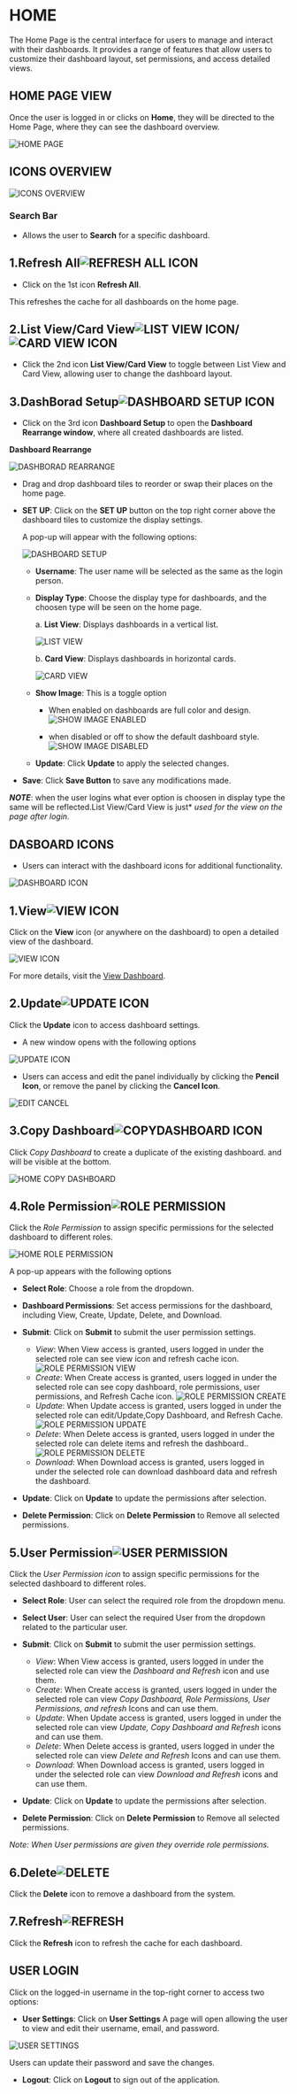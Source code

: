 # HOME
The Home Page is the central interface for users to manage and interact with their dashboards. It provides a range of features that allow users to customize their dashboard layout, set permissions, and access detailed views. 

## HOME PAGE VIEW
Once the user is logged in or clicks on **Home**, they will be directed to the Home Page, where they can see the dashboard overview.

![HOME PAGE](./home_images/home_page.png)

## ICONS OVERVIEW
![ICONS OVERVIEW](./home_images/home_icons_overview.png)


### Search Bar
- Allows the user to **Search** for a specific dashboard.

## 1.Refresh All![REFRESH ALL ICON](./home_images/refresh_all_icon.png)
- Click on the 1st icon **Refresh All**.

This refreshes the cache for all dashboards on the home page.

## 2.List View/Card View![LIST VIEW ICON](./home_images/list_view_icon.png)/![CARD VIEW ICON](./home_images/card_view_icon.png)
- Click the 2nd icon **List View/Card View** to toggle between List View and Card View, allowing user to change the dashboard layout.

## 3.DashBorad Setup![DASHBOARD SETUP ICON](./home_images/dashboard_setup_icon.png)
- Click on the 3rd icon **Dashboard Setup** to open the **Dashboard Rearrange window**, where all created dashboards are listed.

**Dashboard Rearrange** 

![DASHBORAD REARRANGE](./home_images/dashboard_rearrange.png)

- Drag and drop dashboard tiles to reorder or swap their places on the home page.

- **SET UP**: Click on the **SET UP** button on the top right corner above the dashboard tiles to customize the display settings. 

    A pop-up will appear with the following options:

    ![DASHBOARD SETUP](./home_images/dashboard_setup.png)

    - **Username**: The user name will be selected as the same as the login person.

    - **Display Type**: Choose the display type for dashboards, and the choosen type will be seen on the home page.

        a. **List View**: Displays dashboards in a vertical list.

        ![LIST VIEW](./home_images/list_view.png)

        b. **Card View**: Displays dashboards in horizontal cards.

        ![CARD VIEW](./home_images/card_view.png)

    - **Show Image**: This is a toggle option
        - When enabled on dashboards are full color and design.
        ![SHOW IMAGE ENABLED](./home_images/show_image_enabled.png)

        - when disabled or off to show the default dashboard style.
        ![SHOW IMAGE DISABLED](./home_images/show_image_disabled.png)

    - **Update**: Click **Update** to apply the selected changes.
- **Save**: Click **Save Button** to save any modifications made.

***NOTE***: when the user logins what ever option is choosen in display type the same will be reflected.List View/Card View is just* *used for the view on the page after login.*

## DASBOARD ICONS
- Users can interact with the dashboard icons for additional functionality.

![DASHBOARD ICON](./home_images/dashboard_icons.png)

## 1.View![VIEW ICON](./home_images/view_icon.png) 
Click on the **View** icon (or anywhere on the dashboard) to open a detailed view of the dashboard.     

![VIEW ICON](./home_images/dashboard_detailed_view.png)

For more details, visit the [View Dashboard](/home/view_dashboard/).

## 2.Update![UPDATE ICON](./home_images/update_6icon.png)
Click the **Update** icon to access dashboard settings.

- A new window opens with the following options

![UPDATE ICON](./home_images/update_icon.png)

- Users can access and edit the panel individually by clicking the **Pencil Icon**, or remove the panel by clicking the **Cancel Icon**.

![EDIT CANCEL](./home_images/edit_cancel_highlight.png)

<!-- - In the same page on the top right corner there are 6 icons

![UPDATE TOP 6 ICONS](./home_images/update_6icon.png)

#### 1.Table
Click on the 1st icon **Table**.

![UPDATE TABLE NAME](./home_images/update_table_name.png)

- **Old Table Name**: Select the current table name.
- **New Table Name**: Choose the new table name.
- **Replace Table**: Click to save the changes.

#### 2.Initial Filters
Click on The 2nd icon *Intial filters*.

a tab will open
![INITIAL FILTERS](./home_images/initial_filters.png)

- **Table Name**: Select the table name.
- **Field Name**: Choose the desired field.
- **Label Name**: Enter a custom label for the filter.
- **Filter Type**: Select from available filter types:
    - *Date*: Choose the current date or specify the number of previous days.
    - *Day*: Select the current day or specify the number of previous days.
    - *Week*: Select the current week or specify the number of previous weeks.
    - *Month*: Choose the current month or specify the number of previous months.
    - *Year*: Select the current year or specify the number of previous years.

For dynamic values, additional input boxes appear where users can increase or decrease the value using arrow buttons.

- **Submit**: Saves the configured filters.
<!-- - **Delete**: Removes the selected filter configuration. -->

<!-- #### 3.Role Mapping
Click on *Role mapping*.

a form will open 

![ROLE MAPPING FORM](./home_images/role_mapping_form.png)

- **Table Name**: Select the table.
- **Field Name**: Choose the field.
- **Role**: Assign a role from the dropdown menu.
- **Submit**: Click *Submit* to save the configuration. 

    The role mapping will appear in a table with action buttons:

    - **Edit**: Click on **Edit** to Modify an existing role mapping.
    - **Delete**: Click on **Delete** to Remove a role mapping.
- **Save**: Click *Save* once all changes are finalized.

### 4.Add Panel
Click on the 4th icon **Add Panel**.

Users can refer to the [Add Panel](/create_dashboard/add_panel) option to create various types of visual representations and apply filters.

#### 5.Update
Click on the 5th icon **Update**.

A form will open 

![DASHBOARD UPDATE](./home_images/dashboard_update.png)

- **Title**: Displays the selected dashboard.
- **Description**: Add a description for the dashboard.
- **Active**: Toggle to enable or disable the dashboard.
    - *Enabled*: The dashboard is active and visible.
    - *Disabled*: The dashboard is inactive.
- **Dashboard Image**: Upload an image for the dashboard.
- **Update**: Save changes by clicking Update.

#### 6.View
Click on last icon **View**. 

![VIEW](./home_images/view.png)

A confirmation dialog appears: "Are you sure you want to leave this page?"

Select Yes to open the selected dashboard view page. -->

## 3.Copy Dashboard![COPYDASHBOARD ICON](./home_images/copy_dashboard_icon.png)
Click *Copy Dashboard* to create a duplicate of the existing dashboard. and will be visible at the bottom.

![HOME COPY DASHBOARD](./home_images/copy_dashboard.png)

## 4.Role Permission![ROLE PERMISSION](./home_images/role_icon.png)
Click the *Role Permission* to assign specific permissions for the selected dashboard to different roles.

![HOME ROLE PERMISSION](./home_images/home_role_permission.png)

A pop-up appears with the following options

- **Select Role**: Choose a role from the dropdown.
- **Dashboard Permissions**: Set access permissions for the dashboard, including View, Create, Update, Delete, and Download.
- **Submit**: Click on **Submit** to submit the user permission settings.    
    - *View*: When View access is granted, users logged in under the selected role can see view icon and refresh cache icon.
    ![ROLE PERMISSION VIEW](./home_images/home_view_icon.png)
    - *Create*: When Create access is granted, users logged in under the selected role can see copy dashboard, role permissions, user permissions, and Refresh Cache icon.
    ![ROLE PERMISSION CREATE](./home_images/home_create_icon.png)
    - *Update*: When Update access is granted, users logged in under the selected role can edit/Update,Copy Dashboard, and Refresh Cache.
    ![ROLE PERMISSION UPDATE](./home_images/home_update_icon.png)
    - *Delete*: When Delete access is granted, users logged in under the selected role can delete items and refresh the dashboard..
    ![ROLE PERMISSION DELETE](./home_images/home_delete_icon.png)
    - *Download*: When Download access is granted, users logged in under the selected role can download dashboard data and refresh the dashboard.

- **Update**: Click on **Update** to update the permissions after selection.
- **Delete Permission**: Click on **Delete Permission** to Remove all selected permissions.

## 5.User Permission![USER PERMISSION](./home_images/user_icon.png)
Click the *User Permission icon* to assign specific permissions for the selected dashboard to different roles.

- **Select Role**: User can select the required role from the dropdown menu.
- **Select User**: User can select the required User from the dropdown related to the particular user.
- **Submit**: Click on **Submit** to submit the user permission settings.

    - *View*: When View access is granted, users logged in under the selected role can view the *Dashboard and Refresh* icon and use them.
    - *Create*: When Create access is granted, users logged in under the selected role can view *Copy Dashboard, Role Permissions, User Permissions, and refresh* Icons and can use them.
    - *Update*: When Update access is granted, users logged in under the selected role can view *Update, Copy Dashboard and Refresh* icons and can use them.
    - *Delete*: When Delete access is granted, users logged in under the selected role can view *Delete and Refresh* Icons and can use them.
    - *Download*: When Download access is granted, users logged in under the selected role can view *Download and Refresh* icons and can use them.
- **Update**: Click on **Update** to update the permissions after selection.
- **Delete Permission**: Click on **Delete Permission** to Remove all selected permissions.

*Note: When User permissions are given they override role permissions.*

## 6.Delete![DELETE](./home_images/delete_icon.png)
Click the **Delete** icon to remove a dashboard from the system.

## 7.Refresh![REFRESH](./home_images/refresh_icon.png)
Click the **Refresh** icon to refresh the cache for each dashboard.

## USER LOGIN
Click on the logged-in username in the top-right corner to access two options:

- **User Settings**: Click on **User Settings** A page will open allowing the user to view and edit their username, email, and password.

![USER SETTINGS](./home_images/user_settings.png)

Users can update their password and save the changes.

- **Logout**: Click on **Logout** to sign out of the application.